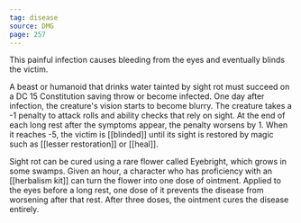 ```yaml
---
tag: disease
source: DMG
page: 257
---
```


This painful infection causes bleeding from the eyes and eventually blinds the victim.

A beast or humanoid that drinks water tainted by sight rot must succeed on a DC 15 Constitution saving throw or become infected. One day after infection, the creature's vision starts to become blurry. The creature takes a -1 penalty to attack rolls and ability checks that rely on sight. At the end of each long rest after the symptoms appear, the penalty worsens by 1. When it reaches -5, the victim is [[blinded]] until its sight is restored by magic such as [[lesser restoration]] or [[heal]].

Sight rot can be cured using a rare flower called Eyebright, which grows in some swamps. Given an hour, a character who has proficiency with an [[herbalism kit]] can turn the flower into one dose of ointment. Applied to the eyes before a long rest, one dose of it prevents the disease from worsening after that rest. After three doses, the ointment cures the disease entirely.




